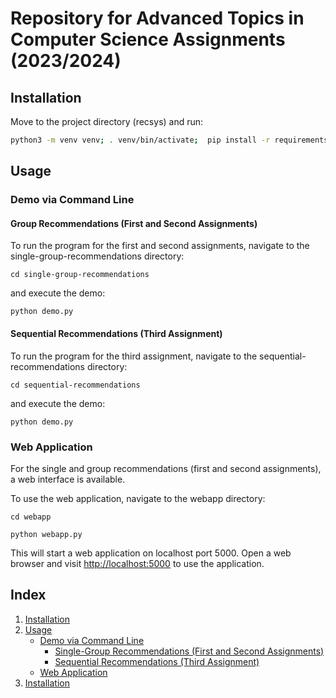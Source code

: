 # Repository for Advanced Topics in Computer Science Assignments (2023/2024)

## Installation

Move to the project directory (recsys) and run:

```bash
python3 -m venv venv; . venv/bin/activate;  pip install -r requirements.txt 
```

## Usage

### Demo via Command Line

#### Group Recommendations (First and Second Assignments)

To run the program for the first and second assignments, navigate to the single-group-recommendations directory:

```
cd single-group-recommendations
```
and execute the demo:

```
python demo.py
```

#### Sequential Recommendations (Third Assignment)

To run the program for the third assignment, navigate to the sequential-recommendations directory:

```
cd sequential-recommendations
```
and execute the demo:

```
python demo.py
```

### Web Application

For the single and group recommendations (first and second assignments), a web interface is available.

To use the web application, navigate to the webapp directory:
```
cd webapp
```

```
python webapp.py
```

This will start a web application on localhost port 5000. Open a web browser and visit [http://localhost:5000](http://localhost:5000) to use the application.

## Index

1. [Installation](#installation)
2. [Usage](#usage)
   - [Demo via Command Line](#demo-via-command-line)
     - [Single-Group Recommendations (First and Second Assignments)](#single-group-recommendations-first-and-second-assignments)
     - [Sequential Recommendations (Third Assignment)](#sequential-recommendations-third-assignment)
   - [Web Application](#web-application)
3. [Installation](#installation)

